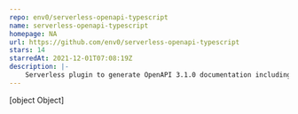```yaml
---
repo: env0/serverless-openapi-typescript
name: serverless-openapi-typescript
homepage: NA
url: https://github.com/env0/serverless-openapi-typescript
stars: 14
starredAt: 2021-12-01T07:08:19Z
description: |-
    Serverless plugin to generate OpenAPI 3.1.0 documentation including models from serverless configuration and TypeScript
---
```


[object Object]
